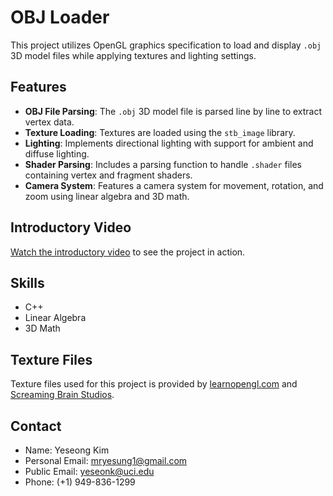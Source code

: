 # OBJ Loader

This project utilizes OpenGL graphics specification to load and display `.obj` 3D model files while applying textures and lighting settings.

## Features

- **OBJ File Parsing**: The `.obj` 3D model file is parsed line by line to extract vertex data.
- **Texture Loading**: Textures are loaded using the `stb_image` library.
- **Lighting**: Implements directional lighting with support for ambient and diffuse lighting.
- **Shader Parsing**: Includes a parsing function to handle `.shader` files containing vertex and fragment shaders.
- **Camera System**: Features a camera system for movement, rotation, and zoom using linear algebra and 3D math.

## Introductory Video

[Watch the introductory video](https://youtu.be/m8CLUY5hXJw) to see the project in action.

## Skills

- C++
- Linear Algebra
- 3D Math

## Texture Files

Texture files used for this project is provided by [learnopengl.com](https://learnopengl.com/img/textures/container.jpg) and [Screaming Brain Studios](https://screamingbrainstudios.itch.io/tiny-texture-pack).

## Contact

- Name: Yeseong Kim
- Personal Email: mryesung1@gmail.com
- Public Email: yeseonk@uci.edu
- Phone: (+1) 949-836-1299